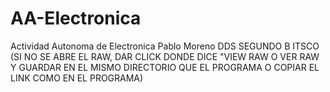 # AA-Electronica
Actividad Autonoma de Electronica
Pablo Moreno
DDS SEGUNDO B
ITSCO
(SI NO SE ABRE EL RAW, DAR CLICK DONDE DICE "VIEW RAW O VER RAW Y GUARDAR EN EL MISMO DIRECTORIO QUE EL PROGRAMA O COPIAR EL LINK COMO EN EL PROGRAMA)

